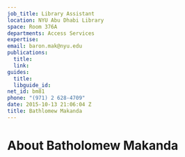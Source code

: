 ```yaml
---
job_title: Library Assistant
location: NYU Abu Dhabi Library
space: Room 376A
departments: Access Services
expertise: 
email: baron.mak@nyu.edu
publications:
  title: 
  link: 
guides:
  title: 
  libguide_id: 
net_id: bm81
phone: "(971) 2 628-4709"
date: 2015-10-13 21:06:04 Z
title: Bathlomew Makanda
---
```


# About Batholomew Makanda